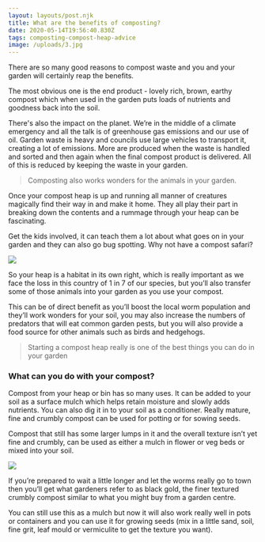 ```yaml
---
layout: layouts/post.njk
title: What are the benefits of composting?
date: 2020-05-14T19:56:40.830Z
tags: composting-compost-heap-advice
image: /uploads/3.jpg
---
```

There are so many good reasons to compost waste and you and your garden will certainly reap the benefits. 

The most obvious one is the end product - lovely rich, brown, earthy compost which when used in the garden puts loads of nutrients and goodness back into the soil. 

There's also the impact on the planet.  We’re in the middle of a climate emergency and all the talk is of greenhouse gas emissions and our use of oil.  Garden waste is heavy and councils use large vehicles to transport it, creating a lot of emissions.  More are produced when the waste is handled and sorted and then again when the final compost product is delivered.  All of this is reduced by keeping the waste in your garden. 

> Composting also works wonders for the animals in your garden. 

Once your compost heap is up and running all manner of creatures magically find their way in and make it home.  They all play their part in breaking down the contents and a rummage through your heap can be fascinating. 

Get the kids involved, it can teach them a lot about what goes on in your garden and they can also go bug spotting. Why not have a compost safari?

![](/uploads/compost-safari.png)

So your heap is a habitat in its own right, which is really important as we face the loss in this country of 1 in 7 of our species, but you’ll also transfer some of those animals into your garden as you use your compost. 

This can be of direct benefit as you’ll boost the local worm population and they’ll work wonders for your soil, you may also increase the numbers of predators that will eat common garden pests, but you will also provide a food source for other animals such as birds and hedgehogs. 

> Starting a compost heap really is one of the best things you can do in your garden

<!--EndFragment-->

### **What can you do with your compost?**

Compost from your heap or bin has  so many uses.  It can be added to your soil as a surface mulch which helps retain moisture and slowly adds nutrients. You can also dig it in to your soil as a conditioner. Really mature, fine and crumbly compost can be used for potting or for sowing seeds.

Compost that still has some larger lumps in it and the overall texture isn’t yet fine and crumbly, can be used as either a mulch in flower or veg beds or mixed into your soil. 

![](/uploads/earth-and-worms.jpg)

If you’re prepared to wait a little longer and let the worms really go to town then you’ll get what gardeners refer to as black gold, the finer textured crumbly compost similar to what you might buy from a garden centre. 

You can still use this as a mulch but now it will also work really well in pots or containers and you can use it for growing seeds (mix in a little sand, soil, fine grit, leaf mould or vermiculite to get the texture you want).